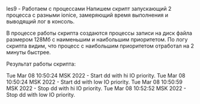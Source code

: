 les9 - Работаем с процессами
Напишем скрипт запускающий 2 процесса с разными ionice, замеряющий время выполнения и выводящий лог в консоль.

В процессе работы скрипта создаются процессы записи на диск файла размером 128Мб с наименьшим и наибольшим приоритетом.
По логу скрипта видим, что процесс с наибольшим приоритетом отработал на 2 минуты быстрее.

Результат работы скрипта:

Tue Mar 08 10:50:24 MSK 2022 - Start dd with hi IO priority.
Tue Mar 08 10:50:24 MSK 2022 - Start dd with low IO priority.
Tue Mar 08 10:50:59 MSK 2022 - Stop dd with hi IO priority.
Tue Mar 08 10:52:52 MSK 2022 - Stop dd with low IO priority.
